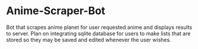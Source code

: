 # Anime-Scraper-Bot
Bot that scrapes anime planet for user requested anime and displays results to server.
Plan on integrating sqlite database for users to make lists that are stored so they may be saved and edited
whenever the user wishes.
